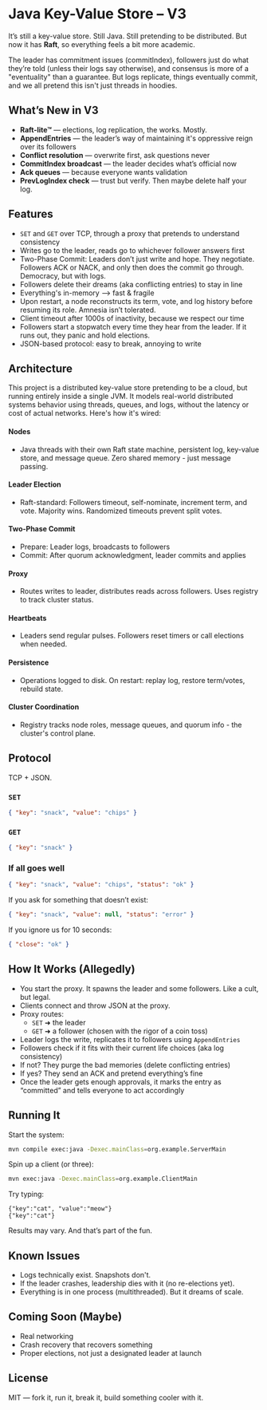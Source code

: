 


# Java Key-Value Store – V3

It’s still a key-value store. Still Java. Still pretending to be distributed. But now it has **Raft**, so everything feels a bit more academic.

The leader has commitment issues (commitIndex), followers just do what they’re told (unless their logs say otherwise), and consensus is more of a "eventuality" than a guarantee. But logs replicate, things eventually commit, and we all pretend this isn't just threads in hoodies.

## What’s New in V3

- **Raft-lite™** — elections, log replication, the works. Mostly.
- **AppendEntries** — the leader’s way of maintaining it's oppressive reign over its followers
- **Conflict resolution** — overwrite first, ask questions never
- **CommitIndex broadcast** — the leader decides what’s official now
- **Ack queues** — because everyone wants validation
- **PrevLogIndex check** — trust but verify. Then maybe delete half your log.

## Features
 
- `SET` and `GET` over TCP, through a proxy that pretends to understand consistency
- Writes go to the leader, reads go to whichever follower answers first
- Two-Phase Commit: Leaders don’t just write and hope. They negotiate. Followers ACK or NACK, and only then does the commit go through. Democracy, but with logs.
- Followers delete their dreams (aka conflicting entries) to stay in line
- Everything's in-memory —> fast & fragile
- Upon restart, a node reconstructs its term, vote, and log history before resuming its role. Amnesia isn’t tolerated.
- Client timeout after 1000s of inactivity, because we respect our time
- Followers start a stopwatch every time they hear from the leader. If it runs out, they panic and hold elections.
- JSON-based protocol: easy to break, annoying to write

## Architecture
This project is a distributed key-value store pretending to be a cloud, but running entirely inside a single JVM. It models real-world distributed systems behavior using threads, queues, and logs, without the latency or cost of actual networks. Here's how it's wired:
#### Nodes 
- Java threads with their own Raft state machine, persistent log, key-value store, and message queue. Zero shared memory - just message passing.
#### Leader Election 
- Raft-standard: Followers timeout, self-nominate, increment term, and vote. Majority wins. Randomized timeouts prevent split votes.
#### Two-Phase Commit
- Prepare: Leader logs, broadcasts to followers
- Commit: After quorum acknowledgment, leader commits and applies
#### Proxy
- Routes writes to leader, distributes reads across followers. Uses registry to track cluster status.
#### Heartbeats
- Leaders send regular pulses. Followers reset timers or call elections when needed.
#### Persistence
- Operations logged to disk. On restart: replay log, restore term/votes, rebuild state.
#### Cluster Coordination
- Registry tracks node roles, message queues, and quorum info - the cluster's control plane.

## Protocol

TCP + JSON.

### `SET`
```json
{ "key": "snack", "value": "chips" }
```

### `GET`
```json
{ "key": "snack" }
```

### If all goes well
```json
{ "key": "snack", "value": "chips", "status": "ok" }
```

If you ask for something that doesn’t exist:
```json
{ "key": "snack", "value": null, "status": "error" }
```

If you ignore us for 10 seconds:
```json
{ "close": "ok" }
```

## How It Works (Allegedly)

- You start the proxy. It spawns the leader and some followers. Like a cult, but legal.
- Clients connect and throw JSON at the proxy.
- Proxy routes:
  - `SET` ➜ the leader
  - `GET` ➜ a follower (chosen with the rigor of a coin toss)
- Leader logs the write, replicates it to followers using `AppendEntries`
- Followers check if it fits with their current life choices (aka log consistency)
- If not? They purge the bad memories (delete conflicting entries)
- If yes? They send an ACK and pretend everything’s fine
- Once the leader gets enough approvals, it marks the entry as “committed” and tells everyone to act accordingly

## Running It

Start the system:

```bash
mvn compile exec:java -Dexec.mainClass=org.example.ServerMain
```

Spin up a client (or three):

```bash
mvn exec:java -Dexec.mainClass=org.example.ClientMain
```

Try typing:
```
{"key":"cat", "value":"meow"}
{"key":"cat"}
```

Results may vary. And that’s part of the fun.

## Known Issues

- Logs technically exist. Snapshots don't.
- If the leader crashes, leadership dies with it (no re-elections yet).
- Everything is in one process (multithreaded). But it dreams of scale.

## Coming Soon (Maybe)

- Real networking
- Crash recovery that recovers something
- Proper elections, not just a designated leader at launch

## License

MIT — fork it, run it, break it, build something cooler with it.
